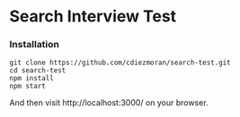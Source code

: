 # Search Interview Test
### Installation
```
git clone https://github.com/cdiezmoran/search-test.git
cd search-test
npm install
npm start
```
And then visit http://localhost:3000/ on your browser.
